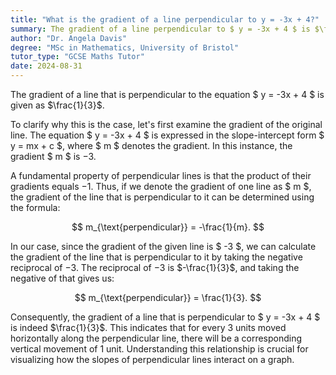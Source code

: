 ```yaml
---
title: "What is the gradient of a line perpendicular to y = -3x + 4?"
summary: The gradient of a line perpendicular to $ y = -3x + 4 $ is $\frac{1}{3}$.
author: "Dr. Angela Davis"
degree: "MSc in Mathematics, University of Bristol"
tutor_type: "GCSE Maths Tutor"
date: 2024-08-31
---
```


The gradient of a line that is perpendicular to the equation $ y = -3x + 4 $ is given as $\frac{1}{3}$.

To clarify why this is the case, let's first examine the gradient of the original line. The equation $ y = -3x + 4 $ is expressed in the slope-intercept form $ y = mx + c $, where $ m $ denotes the gradient. In this instance, the gradient $ m $ is $-3$.

A fundamental property of perpendicular lines is that the product of their gradients equals $-1$. Thus, if we denote the gradient of one line as $ m $, the gradient of the line that is perpendicular to it can be determined using the formula:

$$
m_{\text{perpendicular}} = -\frac{1}{m}.
$$

In our case, since the gradient of the given line is $ -3 $, we can calculate the gradient of the line that is perpendicular to it by taking the negative reciprocal of $-3$. The reciprocal of $-3$ is $-\frac{1}{3}$, and taking the negative of that gives us:

$$
m_{\text{perpendicular}} = \frac{1}{3}.
$$

Consequently, the gradient of a line that is perpendicular to $ y = -3x + 4 $ is indeed $\frac{1}{3}$. This indicates that for every 3 units moved horizontally along the perpendicular line, there will be a corresponding vertical movement of 1 unit. Understanding this relationship is crucial for visualizing how the slopes of perpendicular lines interact on a graph.
    
